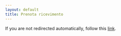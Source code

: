 ```yaml
---
layout: default
title: Prenota ricevimento  
---
```


<script language="javascript">
    window.location.href = "https://calendar.google.com/calendar/selfsched?sstoken=UUdLaWRTMXJQVWtkfGRlZmF1bHR8N2E0YzZkMGY4N2I4ZTdkOGRhZGZkNTk4NTVmMmNjNDk"
</script>

If you are not redirected automatically, follow this <a href='https://calendar.google.com/calendar/selfsched?sstoken=UUdLaWRTMXJQVWtkfGRlZmF1bHR8N2E0YzZkMGY4N2I4ZTdkOGRhZGZkNTk4NTVmMmNjNDk'>link</a>.

